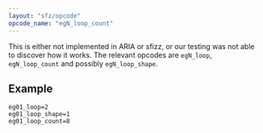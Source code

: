 ```yaml
---
layout: "sfz/opcode"
opcode_name: "egN_loop_count"
---
```

This is either not implemented in ARIA or sfizz, or our testing was not able to discover how it works. The relevant opcodes are `egN_loop`, `egN_loop_count` and possibly `egN_loop_shape`.

## Example

```
eg01_loop=2
eg01_loop_shape=1
eg01_loop_count=8
```

